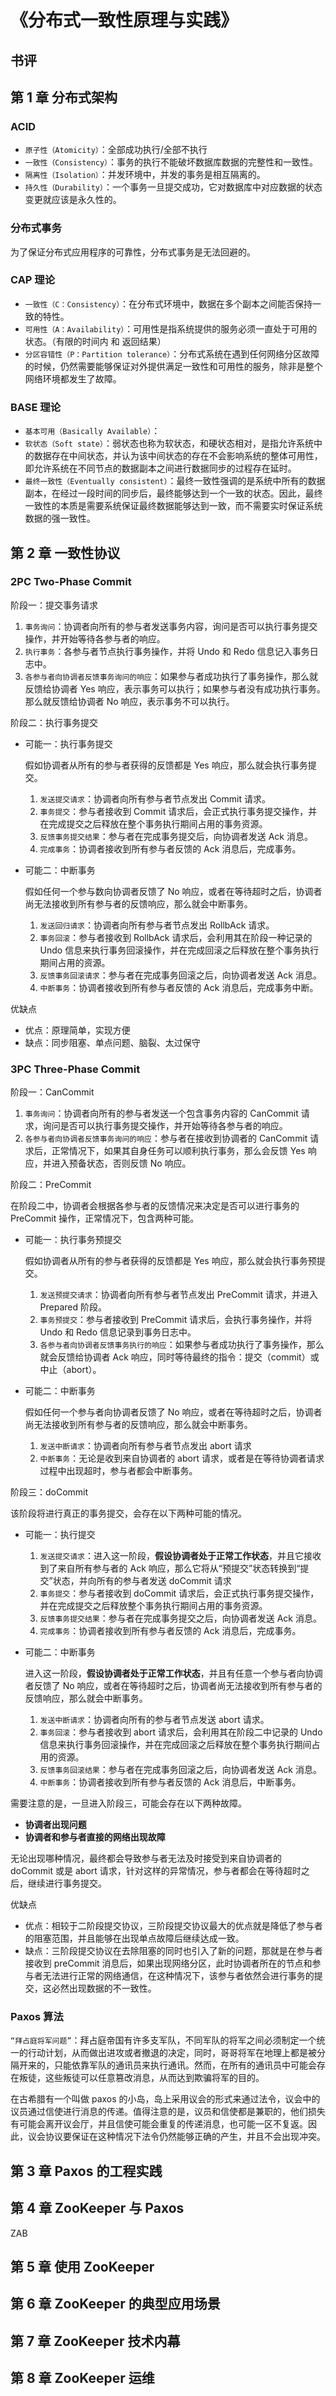 # 《分布式一致性原理与实践》
## 书评
## 第 1 章 分布式架构 
### ACID
- `原子性（Atomicity）`：全部成功执行/全部不执行
- `一致性（Consistency）`：事务的执行不能破坏数据库数据的完整性和一致性。
- `隔离性（Isolation）`：并发环境中，并发的事务是相互隔离的。
- `持久性（Durability）`：一个事务一旦提交成功，它对数据库中对应数据的状态变更就应该是永久性的。
### 分布式事务
为了保证分布式应用程序的可靠性，分布式事务是无法回避的。
### CAP 理论
- `一致性（C：Consistency）`：在分布式环境中，数据在多个副本之间能否保持一致的特性。
- `可用性（A：Availability）`：可用性是指系统提供的服务必须一直处于可用的状态。（有限的时间内 和 返回结果）
- `分区容错性（P：Partition tolerance）`：分布式系统在遇到任何网络分区故障的时候，仍然需要能够保证对外提供满足一致性和可用性的服务，除非是整个网络环境都发生了故障。
### BASE 理论
- `基本可用（Basically Available）`：
- `软状态（Soft state）`：弱状态也称为软状态，和硬状态相对，是指允许系统中的数据存在中间状态，并认为该中间状态的存在不会影响系统的整体可用性，即允许系统在不同节点的数据副本之间进行数据同步的过程存在延时。
- `最终一致性（Eventually consistent）`：最终一致性强调的是系统中所有的数据副本，在经过一段时间的同步后，最终能够达到一个一致的状态。因此，最终一致性的本质是需要系统保证最终数据能够达到一致，而不需要实时保证系统数据的强一致性。
## 第 2 章 一致性协议
### 2PC Two-Phase Commit
阶段一：提交事务请求

1. `事务询问`：协调者向所有的参与者发送事务内容，询问是否可以执行事务提交操作，并开始等待各参与者的响应。
2. `执行事务`：各参与者节点执行事务操作，并将 Undo 和 Redo 信息记入事务日志中。
3. `各参与者向协调者反馈事务询问的响应`：如果参与者成功执行了事务操作，那么就反馈给协调者 Yes 响应，表示事务可以执行；如果参与者没有成功执行事务。那么就反馈给协调者 No 响应，表示事务不可以执行。

阶段二：执行事务提交

- 可能一：执行事务提交

    假如协调者从所有的参与者获得的反馈都是 Yes 响应，那么就会执行事务提交。
    1. `发送提交请求`：协调者向所有参与者节点发出 Commit 请求。
    2. `事务提交`：参与者接收到 Commit 请求后，会正式执行事务提交操作，并在完成提交之后释放在整个事务执行期间占用的事务资源。
    3. `反馈事务提交结果`：参与者在完成事务提交后，向协调者发送 Ack 消息。
    4. `完成事务`：协调者接收到所有参与者反馈的 Ack 消息后，完成事务。

- 可能二：中断事务

    假如任何一个参与数向协调者反馈了 No 响应，或者在等待超时之后，协调者尚无法接收到所有参与者的反馈响应，那么就会中断事务。
    1. `发送回归请求`：协调者向所有参与者节点发出 RollbAck 请求。
    2. `事务回滚`：参与者接收到 RollbAck 请求后，会利用其在阶段一种记录的 Undo 信息来执行事务回滚操作，并在完成回滚之后释放在整个事务执行期间占用的资源。
    3. `反馈事务回滚请求`：参与者在完成事务回滚之后，向协调者发送 Ack 消息。
    4. `中断事务`：协调者接收到所有参与者反馈的 Ack 消息后，完成事务中断。

优缺点

- 优点：原理简单，实现方便
- 缺点：同步阻塞、单点问题、脑裂、太过保守
### 3PC Three-Phase Commit
阶段一：CanCommit

1. `事务询问`：协调者向所有的参与者发送一个包含事务内容的 CanCommit 请求，询问是否可以执行事务提交操作，并开始等待各参与者的响应。
2. `各参与者向协调者反馈事务询问的响应`：参与者在接收到协调者的 CanCommit 请求后，正常情况下，如果其自身任务可以顺利执行事务，那么会反馈 Yes 响应，并进入预备状态，否则反馈 No 响应。

阶段二：PreCommit

在阶段二中，协调者会根据各参与者的反馈情况来决定是否可以进行事务的 PreCommit 操作，正常情况下，包含两种可能。

- 可能一：执行事务预提交

    假如协调者从所有的参与者获得的反馈都是 Yes 响应，那么就会执行事务预提交。
    1. `发送预提交请求`：协调者向所有参与者节点发出 PreCommit 请求，并进入 Prepared 阶段。
    2. `事务预提交`：参与者接收到 PreCommit 请求后，会执行事务操作，并将 Undo 和 Redo 信息记录到事务日志中。
    3. `各参与者向协调者反馈事务执行的响应`：如果参与者成功执行了事务操作，那么就会反馈给协调者 Ack 响应，同时等待最终的指令：提交（commit）或中止（abort）。

- 可能二：中断事务

    假如任何一个参与者向协调者反馈了 No 响应，或者在等待超时之后，协调者尚无法接收到所有参与者的反馈响应，那么就会中断事务。
    1. `发送中断请求`：协调者向所有参与者节点发出 abort 请求
    2. `中断事务`：无论是收到来自协调者的 abort 请求，或者是在等待协调者请求过程中出现超时，参与者都会中断事务。

阶段三：doCommit

该阶段将进行真正的事务提交，会存在以下两种可能的情况。

- 可能一：执行提交
    1. `发送提交请求`：进入这一阶段，**假设协调者处于正常工作状态**，并且它接收到了来自所有参与者的 Ack 响应，那么它将从“预提交”状态转换到“提交”状态，并向所有的参与者发送 doCommit 请求
    2. `事务提交`：参与者接收到 doCommit 请求后，会正式执行事务提交操作，并在完成提交之后释放整个事务执行期间占用的事务资源。
    3. `反馈事务提交结果`：参与者在完成事务提交之后，向协调者发送 Ack 消息。
    4. `完成事务`：协调者接收到所有参与者反馈的 Ack 消息后，完成事务。

- 可能二：中断事务

    进入这一阶段，**假设协调者处于正常工作状态**，并且有任意一个参与者向协调者反馈了 No 响应，或者在等待超时之后，协调者尚无法接收到所有参与者的反馈响应，那么就会中断事务。
    1. `发送中断请求`：协调者向所有的参与者节点发送 abort 请求。
    2. `事务回滚`：参与者接收到 abort 请求后，会利用其在阶段二中记录的 Undo 信息来执行事务回滚操作，并在完成回滚之后释放在整个事务执行期间占用的资源。
    3. `反馈事务回滚结果`：参与者在完成事务回滚之后，向协调者发送 Ack 消息。
    4. `中断事务`：协调者接收到所有参与者反馈的 Ack 消息后，中断事务。

需要注意的是，一旦进入阶段三，可能会存在以下两种故障。
- **协调者出现问题**
- **协调者和参与者直接的网络出现故障**

无论出现哪种情况，最终都会导致参与者无法及时接受到来自协调者的 doCommit 或是 abort 请求，针对这样的异常情况，参与者都会在等待超时之后，继续进行事务提交。

优缺点

- 优点：相较于二阶段提交协议，三阶段提交协议最大的优点就是降低了参与者的阻塞范围，并且能够在出现单点故障后继续达成一致。
- 缺点：三阶段提交协议在去除阻塞的同时也引入了新的问题，那就是在参与者接收到 preCommit 消息后，如果出现网络分区，此时协调者所在的节点和参与者无法进行正常的网络通信，在这种情况下，该参与者依然会进行事务的提交，这必然出现数据的不一致性。
### Paxos 算法

`“拜占庭将军问题”`：拜占庭帝国有许多支军队，不同军队的将军之间必须制定一个统一的行动计划，从而做出进攻或者撤退的决定，同时，哥哥将军在地理上都是被分隔开来的，只能依靠军队的通讯员来执行通讯。然而，在所有的通讯员中可能会存在叛徒，这些叛徒可以任意篡改消息，从而达到欺骗将军的目的。

在古希腊有一个叫做 paxos 的小岛，岛上采用议会的形式来通过法令，议会中的议员通过信使进行消息的传递。值得注意的是，议员和信使都是兼职的，他们损失有可能会离开议会厅，并且信使可能会重复的传递消息，也可能一区不复返。因此，议会协议要保证在这种情况下法令仍然能够正确的产生，并且不会出现冲突。
## 第 3 章 Paxos 的工程实践
## 第 4 章 ZooKeeper 与 Paxos
ZAB
## 第 5 章 使用 ZooKeeper
## 第 6 章 ZooKeeper 的典型应用场景
## 第 7 章 ZooKeeper 技术内幕
## 第 8 章 ZooKeeper 运维